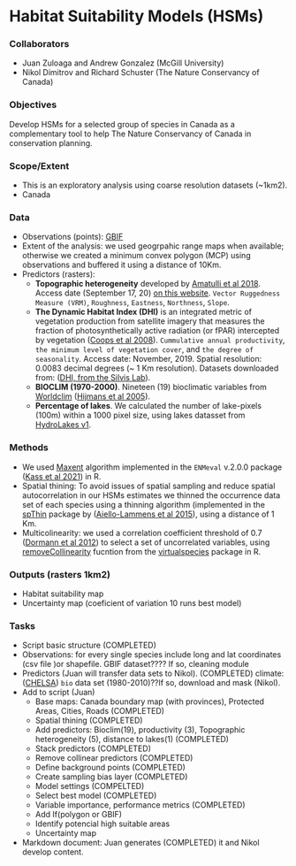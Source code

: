# Habitat Suitability Models (HSMs)
### Collaborators
- Juan Zuloaga and Andrew Gonzalez (McGill University)
- Nikol Dimitrov and Richard Schuster (The Nature Conservancy of Canada)

### Objectives
Develop HSMs for a selected group of species in Canada as a complementary tool to help The Nature Conservancy of Canada in conservation planning.

### Scope/Extent
- This is an exploratory analysis using coarse resolution datasets (~1km2).
- Canada

### Data
- Observations (points): <a href="[https://example.com](https://www.gbif.org/)" target="_blank" rel="noopener"><span>GBIF</span> </a>
- Extent of the analysis: we used geogrpahic range maps when available; otherwise we created a minimum convex polygon (MCP) using observations and buffered it using a distance of 10Km.
- Predictors (rasters):
  - **Topographic heterogeneity** developed by <a href="https://www.nature.com/articles/sdata201840" target="_blank">Amatulli et al 2018</a>. Access date (September 17, 20)  <a href="http://www.earthenv.org/topography" target="_blank">on this website</a>. `Vector Ruggedness Measure (VRM)`, `Roughness`, `Eastness`, `Northness`, `Slope`.
  - **The Dynamic Habitat Index (DHI)** is an integrated metric of vegetation production from satellite imagery that measures the fraction of photosynthetically active radiation (or fPAR) intercepted by vegetation (<a href="https://www.sciencedirect.com/science/article/pii/S1470160X08000071?casa_token=r7JKpy2f-ocAAAAA:MxkcwYeyPJx-n8_i4efA3gqAWuXOcebBwILc_faNT1oP2otQFxFiF_Zvzcq9As0n0wTBnW2ATA#bib53" target="_blank">Coops et al 2008</a>). `Cummulative annual productivity`, `the minimum level of vegetation cover`, and `the degree of seasonality`. Access date: November, 2019. Spatial resolution: 0.0083 decimal degrees (~ 1 Km resolution). Datasets downloaded from: (<a href="http://silvis.forest.wisc.edu/data/dhis/" target="_blank">DHI, from the Silvis Lab</a>).
  - **BIOCLIM (1970-2000)**. Nineteen (19) bioclimatic variables from <a href="https://www.worldclim.org/data/worldclim21.html" target="_blank">Worldclim</a> (<a href="https://rmets.onlinelibrary.wiley.com/doi/abs/10.1002/joc.1276" target="_blank">Hijmans et al 2005</a>). 
  - **Percentage of lakes**. We calculated the number of lake-pixels (100m) within a 1000 pixel size, using lakes datasset from <a href="https://hydrosheds.org/page/hydrolakes" target="_blank">HydroLakes v1</a>.

### Methods
- We used <a href="https://www.sciencedirect.com/science/article/pii/S030438000500267X" target="_blank">Maxent</a>  algorithm implemented in the `ENMeval` v.2.0.0 package (<a href="https://besjournals.onlinelibrary.wiley.com/doi/full/10.1111/2041-210X.13628?campaign=woletoc" target="_blank">Kass et al 2021</a>) in R.
- Spatial thining: To avoid issues of spatial sampling and reduce spatial autocorrelation in our HSMs estimates we thinned the occurrence data set of each species using a thinning algorithm (implemented in the <a href="https://cran.r-project.org/web/packages/spThin/index.html" target="_blank">spThin</a> package by (<a href="https://onlinelibrary.wiley.com/doi/full/10.1111/ecog.01132" target="_blank">Aiello-Lammens et al 2015</a>), using a distance of 1 Km.
- Multicolinearity: we used a correlation coefficient threshold of 0.7 (<a href="https://onlinelibrary.wiley.com/doi/full/10.1111/j.1600-0587.2012.07348.x">Dormann et al 2012</a>) to select a set of uncorrelated variables, using <a href="http://127.0.0.1:19644/library/virtualspecies/html/removeCollinearity.html" target="_blank">removeCollinearity</a> fucntion from the <a href="https://onlinelibrary.wiley.com/doi/full/10.1111/ecog.01388" target="_blank">virtualspecies</a> package in R.

### Outputs (rasters 1km2)
- Habitat suitability map 
- Uncertainty map (coeficient of variation 10 runs best model)

### Tasks
- Script basic structure (COMPLETED)
- Observations: for every single species include long and lat coordinates (csv file )or shapefile. GBIF dataset???? If so, cleaning module 
- Predictors (Juan will transfer data sets to Nikol). (COMPLETED)  climate:  (<a href="https://chelsa-climate.org/" target="_blank">CHELSA</a>) `bio` data set (1980-2010)??If so, download and mask (Nikol).
- Add to script (Juan)
  - Base maps: Canada boundary map (with provinces), Protected Areas,  Cities, Roads (COMPLETED)
  - Spatial thining (COMPLETED)
  - Add predictors: Bioclim(19), productivity (3), Topographic heterogeneity (5), distance to lakes(1) (COMPLETED)
  - Stack predictors (COMPLETED)
  - Remove collinear predictors (COMPLETED)
  - Define background points (COMPLETED)
  - Create sampling bias layer (COMPLETED)
  - Model settings (COMPELTED)
  - Select best model (COMPLETED)
  - Variable importance, performance metrics (COMPLETED)
  - Add If(polygon or GBIF)
  - Identify potencial high suitable areas
  - Uncertainty map
- Markdown document: Juan generates (COMPLETED) it and Nikol develop content.
  
 
